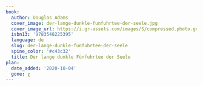 ```yaml
---
book:
  author: Douglas Adams
  cover_image: der-lange-dunkle-funfuhrtee-der-seele.jpg
  cover_image_url: https://i.gr-assets.com/images/S/compressed.photo.goodreads.com/books/1328211686l/1981058.jpg
  isbn13: '9783548225395'
  language: de
  slug: der-lange-dunkle-funfuhrtee-der-seele
  spine_color: '#c43c32'
  title: Der lange dunkle Fünfuhrtee der Seele
plan:
  date_added: '2020-10-04'
  gone: χ
---
```

